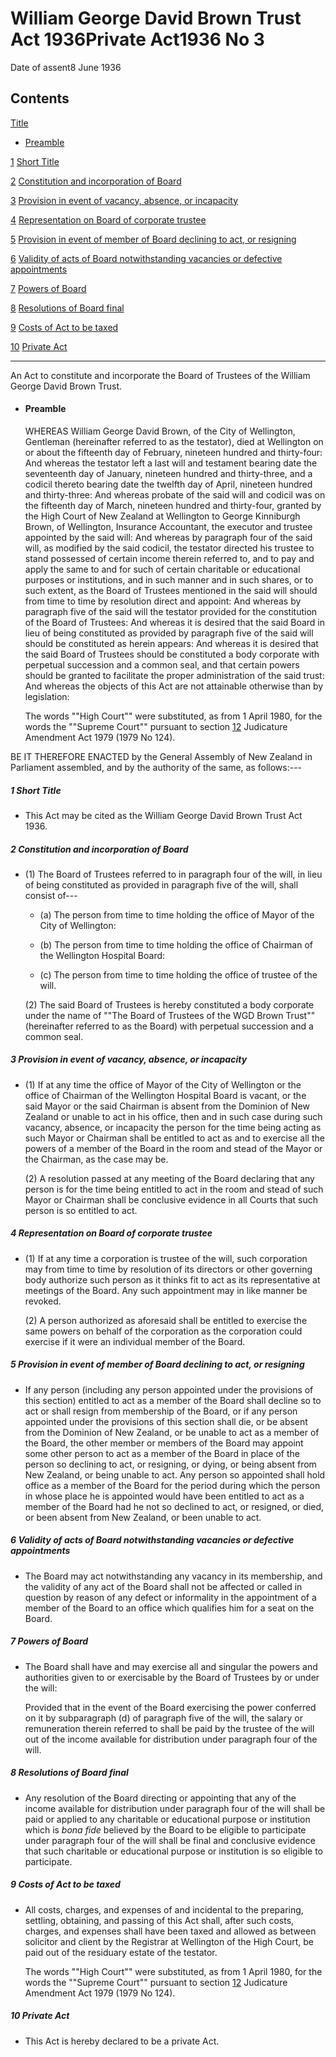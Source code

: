 # William George David Brown Trust Act 1936Private Act1936 No 3

Date of assent8 June 1936

## Contents

[Title][0]
    
*   [Preamble][1]

[1][2] [Short Title][2]

[2][3] [Constitution and incorporation of Board][3]

[3][4] [Provision in event of vacancy, absence, or incapacity][4]

[4][5] [Representation on Board of corporate trustee][5]

[5][6] [Provision in event of member of Board declining to act, or resigning][6]

[6][7] [Validity of acts of Board notwithstanding vacancies or defective appointments][7]

[7][8] [Powers of Board][8]

[8][9] [Resolutions of Board final][9]

[9][10] [Costs of Act to be taxed][10]

[10][11] [Private Act][11]

---

An Act to constitute and incorporate the Board of Trustees of the William George David Brown Trust.
    
*   #### Preamble
    
    WHEREAS William George David Brown, of the City of Wellington, Gentleman (hereinafter referred to as the testator), died at Wellington on or about the fifteenth day of February, nineteen hundred and thirty-four: And whereas the testator left a last will and testament bearing date the seventeenth day of January, nineteen hundred and thirty-three, and a codicil thereto bearing date the twelfth day of April, nineteen hundred and thirty-three: And whereas probate of the said will and codicil was on the fifteenth day of March, nineteen hundred and thirty-four, granted by the High Court of New Zealand at Wellington to George Kinniburgh Brown, of Wellington, Insurance Accountant, the executor and trustee appointed by the said will: And whereas by paragraph four of the said will, as modified by the said codicil, the testator directed his trustee to stand possessed of certain income therein referred to, and to pay and apply the same to and for such of certain charitable or educational purposes or institutions, and in such manner and in such shares, or to such extent, as the Board of Trustees mentioned in the said will should from time to time by resolution direct and appoint: And whereas by paragraph five of the said will the testator provided for the constitution of the Board of Trustees: And whereas it is desired that the said Board in lieu of being constituted as provided by paragraph five of the said will should be constituted as herein appears: And whereas it is desired that the said Board of Trustees should be constituted a body corporate with perpetual succession and a common seal, and that certain powers should be granted to facilitate the proper administration of the said trust: And whereas the objects of this Act are not attainable otherwise than by legislation:
    
    The words ""High Court"" were substituted, as from 1 April 1980, for the words the ""Supreme Court"" pursuant to section [12][12] Judicature Amendment Act 1979 (1979 No 124).

BE IT THEREFORE ENACTED by the General Assembly of New Zealand in Parliament assembled, and by the authority of the same, as follows:---

##### 1 Short Title
    
*   This Act may be cited as the William George David Brown Trust Act 1936\.

##### 2 Constitution and incorporation of Board
    
*   (1) The Board of Trustees referred to in paragraph four of the will, in lieu of being constituted as provided in paragraph five of the will, shall consist of---
        
    *   (a) The person from time to time holding the office of Mayor of the City of Wellington:
    
    *   (b) The person from time to time holding the office of Chairman of the Wellington Hospital Board:
    
    *   (c) The person from time to time holding the office of trustee of the will.
    
    (2) The said Board of Trustees is hereby constituted a body corporate under the name of ""The Board of Trustees of the WGD Brown Trust"" (hereinafter referred to as the Board) with perpetual succession and a common seal.

##### 3 Provision in event of vacancy, absence, or incapacity
    
*   (1) If at any time the office of Mayor of the City of Wellington or the office of Chairman of the Wellington Hospital Board is vacant, or the said Mayor or the said Chairman is absent from the Dominion of New Zealand or unable to act in his office, then and in such case during such vacancy, absence, or incapacity the person for the time being acting as such Mayor or Chairman shall be entitled to act as and to exercise all the powers of a member of the Board in the room and stead of the Mayor or the Chairman, as the case may be.
    
    (2) A resolution passed at any meeting of the Board declaring that any person is for the time being entitled to act in the room and stead of such Mayor or Chairman shall be conclusive evidence in all Courts that such person is so entitled to act.

##### 4 Representation on Board of corporate trustee
    
*   (1) If at any time a corporation is trustee of the will, such corporation may from time to time by resolution of its directors or other governing body authorize such person as it thinks fit to act as its representative at meetings of the Board. Any such appointment may in like manner be revoked.
    
    (2) A person authorized as aforesaid shall be entitled to exercise the same powers on behalf of the corporation as the corporation could exercise if it were an individual member of the Board.

##### 5 Provision in event of member of Board declining to act, or resigning
    
*   If any person (including any person appointed under the provisions of this section) entitled to act as a member of the Board shall decline so to act or shall resign from membership of the Board, or if any person appointed under the provisions of this section shall die, or be absent from the Dominion of New Zealand, or be unable to act as a member of the Board, the other member or members of the Board may appoint some other person to act as a member of the Board in place of the person so declining to act, or resigning, or dying, or being absent from New Zealand, or being unable to act. Any person so appointed shall hold office as a member of the Board for the period during which the person in whose place he is appointed would have been entitled to act as a member of the Board had he not so declined to act, or resigned, or died, or been absent from New Zealand, or been unable to act.

##### 6 Validity of acts of Board notwithstanding vacancies or defective appointments
    
*   The Board may act notwithstanding any vacancy in its membership, and the validity of any act of the Board shall not be affected or called in question by reason of any defect or informality in the appointment of a member of the Board to an office which qualifies him for a seat on the Board.

##### 7 Powers of Board
    
*   The Board shall have and may exercise all and singular the powers and authorities given to or exercisable by the Board of Trustees by or under the will:
    
    Provided that in the event of the Board exercising the power conferred on it by subparagraph (d) of paragraph five of the will, the salary or remuneration therein referred to shall be paid by the trustee of the will out of the income available for distribution under paragraph four of the will.

##### 8 Resolutions of Board final
    
*   Any resolution of the Board directing or appointing that any of the income available for distribution under paragraph four of the will shall be paid or applied to any charitable or educational purpose or institution which is _bona fide_ believed by the Board to be eligible to participate under paragraph four of the will shall be final and conclusive evidence that such charitable or educational purpose or institution is so eligible to participate.

##### 9 Costs of Act to be taxed
    
*   All costs, charges, and expenses of and incidental to the preparing, settling, obtaining, and passing of this Act shall, after such costs, charges, and expenses shall have been taxed and allowed as between solicitor and client by the Registrar at Wellington of the High Court, be paid out of the residuary estate of the testator.
    
    The words ""High Court"" were substituted, as from 1 April 1980, for the words the ""Supreme Court"" pursuant to section [12][12] Judicature Amendment Act 1979 (1979 No 124).

##### 10 Private Act
    
*   This Act is hereby declared to be a private Act.



[0]: http://www.legislation.govt.nz/act/private/1936/0003/latest/whole.html#DLM96643
[1]: http://www.legislation.govt.nz/act/private/1936/0003/latest/whole.html#DLM96644
[2]: http://www.legislation.govt.nz/act/private/1936/0003/latest/whole.html#DLM96648
[3]: http://www.legislation.govt.nz/act/private/1936/0003/latest/whole.html#DLM96649
[4]: http://www.legislation.govt.nz/act/private/1936/0003/latest/whole.html#DLM96650
[5]: http://www.legislation.govt.nz/act/private/1936/0003/latest/whole.html#DLM96651
[6]: http://www.legislation.govt.nz/act/private/1936/0003/latest/whole.html#DLM96652
[7]: http://www.legislation.govt.nz/act/private/1936/0003/latest/whole.html#DLM96653
[8]: http://www.legislation.govt.nz/act/private/1936/0003/latest/whole.html#DLM96654
[9]: http://www.legislation.govt.nz/act/private/1936/0003/latest/whole.html#DLM96655
[10]: http://www.legislation.govt.nz/act/private/1936/0003/latest/whole.html#DLM96656
[11]: http://www.legislation.govt.nz/act/private/1936/0003/latest/whole.html#DLM96658
[12]: http://www.legislation.govt.nz/act/private/1936/0003/latest/link.aspx?id=DLM35049